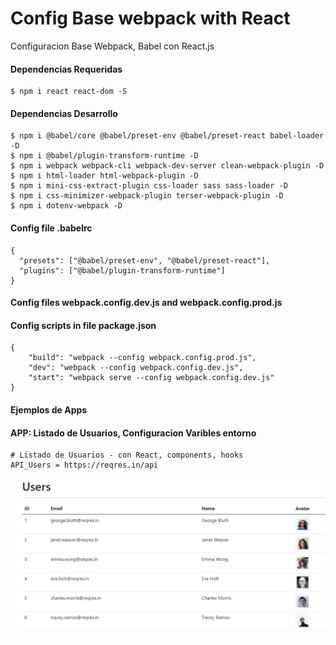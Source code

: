 # Config Base webpack with React

Configuracion Base Webpack, Babel con React.js

#### Dependencias Requeridas

```
$ npm i react react-dom -S
```

#### Dependencias Desarrollo

```
$ npm i @babel/core @babel/preset-env @babel/preset-react babel-loader -D
$ npm i @babel/plugin-transform-runtime -D
$ npm i webpack webpack-cli webpack-dev-server clean-webpack-plugin -D
$ npm i html-loader html-webpack-plugin -D
$ npm i mini-css-extract-plugin css-loader sass sass-loader -D
$ npm i css-minimizer-webpack-plugin terser-webpack-plugin -D
$ npm i dotenv-webpack -D
```

#### Config file .babelrc

```
{
  "presets": ["@babel/preset-env", "@babel/preset-react"],
  "plugins": ["@babel/plugin-transform-runtime"]
}
```

#### Config files webpack.config.dev.js and webpack.config.prod.js

#### Config scripts in file package.json

```
{
    "build": "webpack --config webpack.config.prod.js",
    "dev": "webpack --config webpack.config.dev.js",
    "start": "webpack serve --config webpack.config.dev.js"
}
```

#### Ejemplos de Apps

#### APP: Listado de Usuarios, Configuracion Varibles entorno

```
# Listado de Usuarios - con React, components, hooks
API_Users = https://reqres.in/api
```

![Home-Page-Users](src/assets/screen_apps/homepageusers.png)
